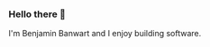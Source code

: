 ### Hello there 👋
I'm Benjamin Banwart and I enjoy building software.
<!--
**BenjaminBanwart/BenjaminBanwart** is a ✨ _special_ ✨ repository because its `README.md` (this file) appears on your GitHub profile.

Here are some ideas to get you started:

- 🔭 I’m currently working on ...
- 🌱 I’m currently learning Javascript basics!
- 👯 I’m looking to collaborate on ...
- 🤔 I’m looking for help with beginner project ideas!
- 💬 Ask me about ...
- 📫 How to reach me: ...
- ⚡ Fun fact: I'm a gamer!
-->
